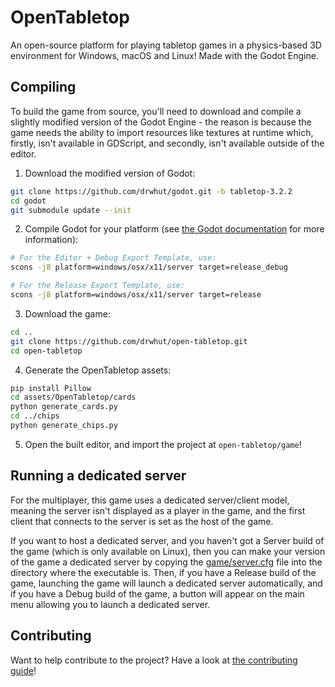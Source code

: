 # OpenTabletop
An open-source platform for playing tabletop games in a physics-based 3D
environment for Windows, macOS and Linux! Made with the Godot Engine.

## Compiling

To build the game from source, you'll need to download and compile a slightly
modified version of the Godot Engine - the reason is because the game needs the
ability to import resources like textures at runtime which, firstly, isn't
available in GDScript, and secondly, isn't available outside of the editor.

1. Download the modified version of Godot:

```bash
git clone https://github.com/drwhut/godot.git -b tabletop-3.2.2
cd godot
git submodule update --init
```

2. Compile Godot for your platform (see
[the Godot documentation](https://docs.godotengine.org/en/stable/development/compiling/index.html)
for more information):

```bash
# For the Editor + Debug Export Template, use:
scons -j8 platform=windows/osx/x11/server target=release_debug

# For the Release Export Template, use:
scons -j8 platform=windows/osx/x11/server target=release
```

3. Download the game:

```bash
cd ..
git clone https://github.com/drwhut/open-tabletop.git
cd open-tabletop
```

4. Generate the OpenTabletop assets:

```bash
pip install Pillow
cd assets/OpenTabletop/cards
python generate_cards.py
cd ../chips
python generate_chips.py
```

5. Open the built editor, and import the project at `open-tabletop/game`!

## Running a dedicated server

For the multiplayer, this game uses a dedicated server/client model, meaning
the server isn't displayed as a player in the game, and the first client that
connects to the server is set as the host of the game.

If you want to host a dedicated server, and you haven't got a Server build of
the game (which is only available on Linux), then you can make your version of
the game a dedicated server by copying the [game/server.cfg](game/server.cfg)
file into the directory where the executable is. Then, if you have a Release
build of the game, launching the game will launch a dedicated server
automatically, and if you have a Debug build of the game, a button will appear
on the main menu allowing you to launch a dedicated server.

## Contributing

Want to help contribute to the project? Have a look at
[the contributing guide](CONTRIBUTING.md)!
